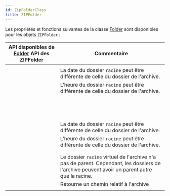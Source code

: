 ```yaml
---
id: ZipFolderClass
title: ZIPFolder
---
```



Les propriétés et fonctions suivantes de la classe [Folder](FolderClass.md) sont disponibles pour les objets `ZIPFolder` :


| API disponibles de [Folder](FolderClass.md) API des ZIPFolder                                    | Commentaire                                                                                                                                   |
| ------------------------------------------------------------------------------------------------ | --------------------------------------------------------------------------------------------------------------------------------------------- |
| [<!-- INCLUDE #directory.copyTo().Syntax -->](FolderClass.md#copyto)                   |                                                                                                                                               |
| [<!-- INCLUDE #directory.creationDate.Syntax -->](FolderClass.md#creationdate)         | La date du dossier `racine` peut être différente de celle du dossier de l'archive.                                                            |
| [<!-- INCLUDE #directory.creationTime.Syntax -->](FolderClass.md#creationtime)         | L'heure du dossier `racine` peut être différente de celle du dossier de l'archive.                                                            |
| [<!-- INCLUDE #directory.exists.Syntax -->](FolderClass.md#exists)                     |                                                                                                                                               |
| [<!-- INCLUDE #directory.extension.Syntax -->](FolderClass.md#extension)               |                                                                                                                                               |
| [<!-- INCLUDE #directory.file().Syntax -->](FolderClass.md#file)                       |                                                                                                                                               |
| [<!-- INCLUDE #directory.files().Syntax -->](FolderClass.md#files)                     |                                                                                                                                               |
| [<!-- INCLUDE #directory.folder().Syntax -->](FolderClass.md#folder)                   |                                                                                                                                               |
| [<!-- INCLUDE #directory.folders().Syntax -->](FolderClass.md#folders)                 |                                                                                                                                               |
| [<!-- INCLUDE #directory.fullName.Syntax -->](FolderClass.md#fullname)                 |                                                                                                                                               |
| [<!-- INCLUDE #directory.getIcon().Syntax -->](FolderClass.md#geticon)                 |                                                                                                                                               |
| [<!-- INCLUDE #directory.hidden.Syntax -->](FolderClass.md#hidden)                     |                                                                                                                                               |
| [<!-- INCLUDE #directory.isAlias.Syntax -->](FolderClass.md#isalias)                   |                                                                                                                                               |
| [<!-- INCLUDE #directory.isFile.Syntax -->](FolderClass.md#isfile)                     |                                                                                                                                               |
| [<!-- INCLUDE #directory.isFolder.Syntax -->](FolderClass.md#isfolder)                 |                                                                                                                                               |
| [<!-- INCLUDE #directory.isPackage.Syntax -->](FolderClass.md#ispackage)               |                                                                                                                                               |
| [<!-- INCLUDE #directory.modificationDate.Syntax -->](FolderClass.md#modificationdate) | La date du dossier `racine` peut être différente de celle du dossier de l'archive.                                                            |
| [<!-- INCLUDE #directory.modificationTime.Syntax -->](FolderClass.md#modificationtime) | L'heure du dossier `racine` peut être différente de celle du dossier de l'archive.                                                            |
| [<!-- INCLUDE #directory.name.Syntax -->](FolderClass.md#name)                         |                                                                                                                                               |
| [<!-- INCLUDE #directory.original.Syntax -->](FolderClass.md#original)                 |                                                                                                                                               |
| [<!-- INCLUDE #directory.parent.Syntax -->](FolderClass.md#parent)                     | Le dossier `racine` virtuel de l'archive n'a pas de parent. Cependant, les dossiers de l'archive peuvent avoir un parent autre que la racine. |
| [<!-- INCLUDE #directory.path.Syntax -->](FolderClass.md#path)                         | Retourne un chemin relatif à l'archive                                                                                                        |
| [<!-- INCLUDE #directory.platformPath.Syntax -->](FolderClass.md#platformpath)         |                                                                                                                                               |
